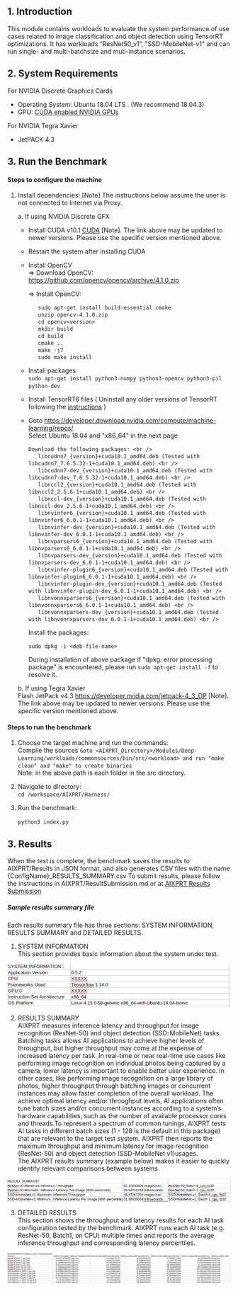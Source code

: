 ## 1. Introduction
This module contains workloads to evaluate the system performance of use cases related to image classification and object detection using TensorRT optimizations.
It has workloads “ResNet50_v1”, "SSD-MobileNet-v1" and can run single- and multi-batchsize and muti-instance scenarios.

## 2. System Requirements

For NVIDIA Discrete Graphics Cards
* Operating System:
	Ubuntu 18.04 LTS . (We recommend 18.04.3)
* GPU:
	  [CUDA enabled NVIDIA GPUs](https://developer.nvidia.com/cuda-gpus)

For NVIDIA Tegra Xavier
* JetPACK 4.3

## 3. Run the Benchmark

#### Steps to configure the machine

1. Install dependencies:
    [Note] The instructions below assume the user is not connected to Internet via Proxy.

   a. If using NVIDIA Discrete GFX

   * Install CUDA v10.1 [CUDA](https://developer.nvidia.com/cuda-downloads)
    [Note]. The link above may be updated to newer versions. Please use the specific version mentioned above.
   * Restart the system after installing CUDA
   * Install OpenCV <br />
	 => Download OpenCV: <br />
		https://github.com/opencv/opencv/archive/4.1.0.zip <br />

	 => Install OpenCV: <br />

	 ```shell
	    sudo apt-get install build-essential cmake
        unzip opencv-4.1.0.zip
        cd opencv<version>
        mkdir build
        cd build
        cmake ..
        make -j7
        sudo make install
     ```

   * Install packages <br />
	 `sudo apt-get install python3-numpy python3-opencv python3-pil python-dev` <br />

   * Install TensorRT6 files ( Uninstall any older versions of TensorRT following the [instructions](https://docs.nvidia.com/deeplearning/sdk/tensorrt-install-guide/index.html#uninstalling) ) <br />
   *
     Goto https://developer.download.nvidia.com/compute/machine-learning/repos/ <br />
     Select Ubuntu 18.04 and "x86_64" in the next page <br />

		 Download the following packages: <br />
		 	libcudnn7_{version}+cuda10.1_amd64.deb (Tested with libcudnn7_7.6.5.32-1+cuda10.1_amd64.deb) <br />
		 	libcudnn7-dev_{version}+cuda10.1_amd64.deb (Tested with libcudnn7-dev_7.6.5.32-1+cuda10.1_amd64.deb) <br />
		 	libnccl2_{version}+cuda10.1_amd64.deb (Tested with libnccl2_2.5.6-1+cuda10.1_amd64.deb) <br />
		 	libnccl-dev_{version}+cuda10.1_amd64.deb (Tested with libnccl-dev_2.5.6-1+cuda10.1_amd64.deb) <br />
		 	libnvinfer6_{version}+cuda10.1_amd64.deb (Tested with libnvinfer6_6.0.1-1+cuda10.1_amd64.deb) <br />
		 	libnvinfer-dev_{version}+cuda10.1_amd64.deb (Tested with libnvinfer-dev_6.0.1-1+cuda10.1_amd64.deb) <br />
		 	libnvparsers6_{version}+cuda10.1_amd64.deb (Tested with libnvparsers6_6.0.1-1+cuda10.1_amd64.deb) <br />
		 	libnvparsers-dev_{version}+cuda10.1_amd64.deb (Tested with libnvparsers-dev_6.0.1-1+cuda10.1_amd64.deb) <br />
		 	libnvinfer-plugin6_{version}+cuda10.1_amd64.deb (Tested with libnvinfer-plugin6_6.0.1-1+cuda10.1_amd64.deb) <br />
		 	libnvinfer-plugin-dev_{version}+cuda10.1_amd64.deb (Tested with libnvinfer-plugin-dev_6.0.1-1+cuda10.1_amd64.deb) <br />
		 	libnvonnxparsers6_{version}+cuda10.1_amd64.deb (Tested with libnvonnxparsers6_6.0.1-1+cuda10.1_amd64.deb) <br />
		 	libnvonnxparsers-dev_{version}+cuda10.1_amd64.deb (Tested with libnvonnxparsers-dev_6.0.1-1+cuda10.1_amd64.deb) <br />

     Install the packages:
     ```shell
     sudo dpkg -i <deb-file-name>
     ```
     During installation of above package if "dpkg: error processing package" is encountered, please run `sudo apt-get install -f` to resolve it.

   b. If using Tegra Xavier <br />
   	Flash JetPack v4.3 https://developer.nvidia.com/jetpack-4_3_DP
    [Note]. The link above may be updated to newer versions. Please use the specific version mentioned above.

#### Steps to run the benchmark
 1. Choose the target machine and run the commands: <br />
	 Compile the sources
		`Goto <AIXPRT_Directory>/Modules/Deep-Learning/workloads/commonsources/bin/src/<workload> and run "make clean" and "make" to create binaries`<br />
         Note: <workload> in the above path is each folder in the src directory.


 2. Navigate to directory: <br />
 	`cd /workspace/AIXPRT/Harness/`

 3. Run the benchmark:<br />

	`python3 index.py`

## 3. Results

When the test is complete, the benchmark saves the results to AIXPRT/Results in JSON format, and also generates CSV files with the name {ConfigName}_RESULTS_SUMMARY.csv
To submit results, please follow the instructions in AIXPRT/ResultSubmission.md or at [AIXPRT Results Submission](https://github.com/BenchmarkXPRT/Public-AIXPRT-Resources/blob/master/OtherDocuments/ResultSubmission.md)


##### Sample results summary file <br/>

   Each results summary file has three sections: SYSTEM INFORMATION, RESULTS SUMMARY and DETAILED RESULTS.<br/>
   1. SYSTEM INFORMATION <br/>
   This section provides basic information about the system under test. <br/>

   ![alt text](https://github.com/BenchmarkXPRT/Public-AIXPRT-Resources/blob/master/assets/tensorflow_systemInfo.png)

   2. RESULTS SUMMARY <br/>
   AIXPRT measures inference latency and throughput for image recognition (ResNet-50) and object detection (SSD-MobileNet) tasks. Batching tasks allows AI applications to achieve higher levels of throughput, but higher throughput may come at the expense of increased latency per task. In real-time or near real-time use cases like performing image recognition on individual photos being captured by a camera, lower latency is important to enable better user experience. In other cases, like performing image recognition on a large library of photos, higher throughput through batching images or concurrent instances may allow faster completion of the overall workload. The achieve optimal latency and/or throughput levels, AI applications often tune batch sizes and/or concurrent instances according to a system’s hardware capabilities, such as the number of available processor cores and threads.To represent a spectrum of common tunings, AIXPRT tests AI tasks in different batch sizes (1 - 128 is the default in this package) that are relevant to the target test system.
   AIXPRT then reports the maximum throughput and minimum latency for image recognition (ResNet-50) and object detection (SSD-MobileNet v1)usages.<br/>
   The AIXPRT results summary (example below) makes it easier to quickly identify relevant comparisons between systems. <br/>

   ![alt text](https://github.com/BenchmarkXPRT/Public-AIXPRT-Resources/blob/master/assets/results_summary.png)


   3. DETAILED RESULTS <br/>
   This section shows the throughput and latency results for each AI task configuration tested by the benchmark.
   AIXPRT runs each AI task (e.g. ResNet-50, Batch1, on CPU) multiple times and reports the average inference throughput and corresponding latency percentiles.

   ![alt text](https://github.com/BenchmarkXPRT/Public-AIXPRT-Resources/blob/master/assets/detailed_results.png)

